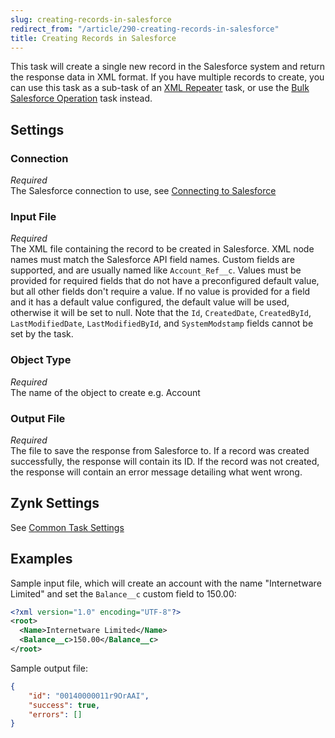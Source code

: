 ```yaml
---
slug: creating-records-in-salesforce
redirect_from: "/article/290-creating-records-in-salesforce"
title: Creating Records in Salesforce
---
```



This task will create a single new record in the Salesforce system and return the response data in XML format. If you have multiple records to create, you can use this task as a sub-task of an [XML Repeater](357-xml-repeater) task, or use the [Bulk Salesforce Operation](bulk-salesforce-operation) task instead.


## Settings

### Connection 
_Required_  
The Salesforce connection to use, see [Connecting to Salesforce](connecting-to-salesforce)

### Input File
_Required_  
The XML file containing the record to be created in Salesforce. XML node names must match the Salesforce API field names. Custom fields are supported, and are usually named like `Account_Ref__c`. Values must be provided for required fields that do not have a preconfigured default value, but all other fields don't require a value. If no value is provided for a field and it has a default value configured, the default value will be used, otherwise it will be set to null. Note that the `Id`, `CreatedDate`, `CreatedById`, `LastModifiedDate`, `LastModifiedById`, and `SystemModstamp` fields cannot be set by the task.

### Object Type
_Required_  
The name of the object to create e.g. Account

### Output File
_Required_  
The file to save the response from Salesforce to. If a record was created successfully, the response will contain its ID. If the record was not created, the response will contain an error message detailing what went wrong.

## Zynk Settings
See [Common Task Settings](common-task-settings)


## Examples


Sample input file, which will create an account with the name "Internetware Limited" and set the `Balance__c` custom field to 150.00:

```xml
<?xml version="1.0" encoding="UTF-8"?>
<root>
  <Name>Internetware Limited</Name>
  <Balance__c>150.00</Balance__c>
</root>
```

Sample output file:

```json
{
    "id": "00140000011r9OrAAI",
    "success": true,
    "errors": []
}
```